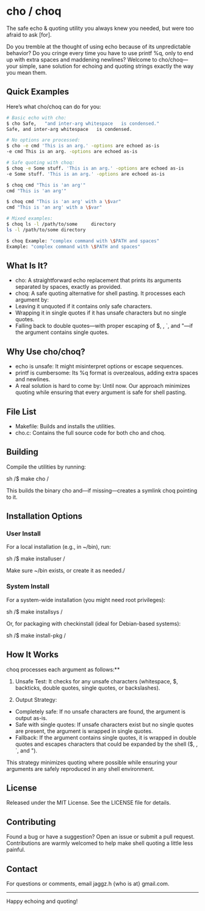 # cho / choq

The safe echo & quoting utility you always knew you needed, but were too afraid to ask [for].

Do you tremble at the thought of using echo because of its unpredictable behavior?
Do you cringe every time you have to use printf %q, only to end up with extra spaces and maddening newlines?
Welcome to cho/choq—your simple, sane solution for echoing and quoting strings exactly the way you mean them.

## Quick Examples

Here’s what cho/choq can do for you:

```sh
# Basic echo with cho:
$ cho Safe,   "and inter-arg whitespace   is condensed."
Safe, and inter-arg whitespace   is condensed.

# No options are processed:
$ cho -e cmd 'This is an arg.' -options are echoed as-is
-e cmd This is an arg. -options are echoed as-is

# Safe quoting with choq:
$ choq -e Some stuff. 'This is an arg.' -options are echoed as-is
-e Some stuff. 'This is an arg.' -options are echoed as-is

$ choq cmd "This is 'an arg'"
cmd "This is 'an arg'"

$ choq cmd "This is 'an arg' with a \$var"
cmd "This is 'an arg' with a \$var"

# Mixed examples:
$ choq ls -l /path/to/some     directory
ls -l /path/to/some directory

$ choq Example: "complex command with \$PATH and spaces"
Example: "complex command with \$PATH and spaces"
```

## What Is It?

- cho: A straightforward echo replacement that prints its arguments separated by spaces, exactly as provided.
- choq: A safe quoting alternative for shell pasting. It processes each argument by:
 - Leaving it unquoted if it contains only safe characters.
 - Wrapping it in single quotes if it has unsafe characters but no single quotes.
 - Falling back to double quotes—with proper escaping of $, \, `, and "—if the argument contains single quotes.

## Why Use cho/choq?

- echo is unsafe: It might misinterpret options or escape sequences.
- printf is cumbersome: Its %q format is overzealous, adding extra spaces and newlines.
- A real solution is hard to come by: Until now. Our approach minimizes quoting while ensuring that every argument is safe for shell pasting.

## File List

- Makefile: Builds and installs the utilities.
- cho.c: Contains the full source code for both cho and choq.

## Building

Compile the utilities by running:

sh /$ make cho /

This builds the binary cho and—if missing—creates a symlink choq pointing to it.

## Installation Options

### User Install

For a local installation (e.g., in ~/bin), run:

sh /$ make installuser /

Make sure ~/bin exists, or create it as needed./

### System Install

For a system-wide installation (you might need root privileges):

sh /$ make installsys /

Or, for packaging with checkinstall (ideal for Debian-based systems):

sh /$ make install-pkg /

## How It Works

choq processes each argument as follows:**

1. Unsafe Test:
 It checks for any unsafe characters (whitespace, $, backticks, double quotes, single quotes, or backslashes).

2. Output Strategy:
 - Completely safe: If no unsafe characters are found, the argument is output as-is.
 - Safe with single quotes: If unsafe characters exist but no single quotes are present, the argument is wrapped in single quotes.
 - Fallback: If the argument contains single quotes, it is wrapped in double quotes and escapes characters that could be expanded by the shell ($, \, `, and ").

This strategy minimizes quoting where possible while ensuring your arguments are safely reproduced in any shell environment.

## License

Released under the MIT License. See the LICENSE file for details.

## Contributing

Found a bug or have a suggestion? Open an issue or submit a pull request. Contributions are warmly welcomed to help make shell quoting a little less painful.

## Contact

For questions or comments, email jaggz.h {who is at} gmail.com.

---

Happy echoing and quoting!
